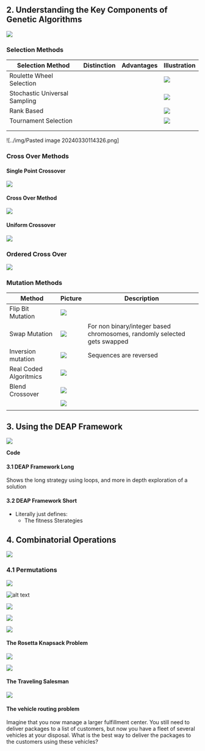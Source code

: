 

## 2. Understanding the Key Components of Genetic Algorithms



![](../img/Pasted%20image%2020240330154921.png)

### Selection Methods


| Selection Method              | Distinction | Advantages | Illustration                                        |
| ----------------------------- | ----------- | ---------- | --------------------------------------------------- |
| Roulette Wheel Selection      |             |            | ![](../img/Pasted%20image%2020240330154935.png)     |
| Stochastic Universal Sampling |             |            | ![](../img/Pasted%20image%2020240330154955.png)<br> |
| Rank Based                    |             |            | ![](../img/Pasted%20image%2020240330155004.png)     |
| Tournament Selection          |             |            | ![](../img/Pasted%20image%2020240330155012.png)     |
|                               |             |            |                                                     |
|                               |             |            |                                                     |

![../img/Pasted image 20240330114326.png]

### Cross Over Methods
#### Single Point Crossover

![](../img/Pasted%20image%2020240330155023.png)



#### Cross Over Method

![](../img/Pasted%20image%2020240330155034.png)

#### Uniform Crossover

![](../img/Pasted%20image%2020240330155050.png)

### Ordered Cross Over

![](../img/Pasted%20image%2020240330155105.png)
### Mutation Methods

| Method                 | Picture                                         | Description                                                              |
| ---------------------- | ----------------------------------------------- | ------------------------------------------------------------------------ |
| Flip Bit Mutation      | ![](../img/Pasted%20image%2020240330130007.png) |                                                                          |
| Swap Mutation          | ![](../img/Pasted%20image%2020240330130028.png) | For non binary/integer based chromosomes, randomly selected gets swapped |
| Inversion mutation     | ![](../img/Pasted%20image%2020240330130250.png) | Sequences are reversed                                                   |
| Real Coded Algoritmics | ![](../img/Pasted%20image%2020240330130354.png) |                                                                          |
| Blend Crossover        | ![](../img/Pasted%20image%2020240330130539.png) |                                                                          |
|                        | ![](../img/Pasted%20image%2020240330130601.png) |                                                                          |
|                        |                                                 |                                                                          |


## 3. Using the DEAP Framework


![](../img/Pasted%20image%2020240330201126.png)


**Code**

#### 3.1 DEAP Framework Long

Shows the long strategy using loops, and more in depth exploration of a solution
#### 3.2 DEAP Framework Short

- Literally just defines:
	- The fitness Sterategies



## 4. Combinatorial Operations

![](../img/Pasted%20image%2020240330192842.png)


### 4.1 Permutations

![](./../img/2024-03-31-01-43-28.png)

![alt text](image.png)

![](./../img/2024-03-31-01-49-19.png)

![](./../img/2024-03-31-01-49-38.png)


![](./../img/2024-03-31-01-50-14.png)

#### The Rosetta Knapsack Problem

![](../img/Pasted%20image%2020240331023945.png)




![](../img/Pasted%20image%2020240331024959.png)


#### The Traveling Salesman



![](../img/Pasted%20image%2020240331032346.png)


#### The vehicle routing problem


Imagine that you now manage a larger fulfillment center. You still need to deliver packages to a list of customers, but now you have a fleet of several vehicles at your disposal. What is the best way to deliver the packages to the customers using these vehicles?






